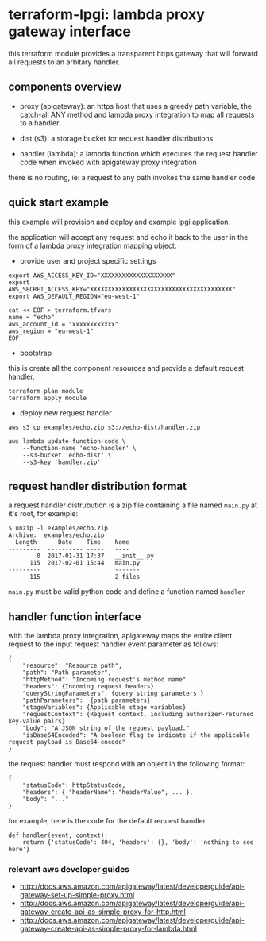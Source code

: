 # terraform-lpgi: lambda proxy gateway interface

this terraform module provides a transparent https gateway that will forward
all requests to an arbitary handler.

## components overview

* proxy (apigateway): an https host that uses a greedy path variable, the
  catch-all ANY method and lambda proxy integration to map all requests to a
  handler

* dist (s3): a storage bucket for request handler distributions

* handler (lambda): a lambda function which executes the request handler code
  when invoked with apigateway proxy integration

there is no routing, ie: a request to any path invokes the same handler code

## quick start example

this example will provision and deploy and example lpgi application.

the application will accept any request and echo it back to the user in the
form of a lambda proxy integration mapping object.

* provide user and project specific settings

```
export AWS_ACCESS_KEY_ID="XXXXXXXXXXXXXXXXXXXX"
export AWS_SECRET_ACCESS_KEY="XXXXXXXXXXXXXXXXXXXXXXXXXXXXXXXXXXXXXXXX"
export AWS_DEFAULT_REGION="eu-west-1"

cat << EOF > terraform.tfvars
name = "echo"
aws_account_id = "xxxxxxxxxxxx"
aws_region = "eu-west-1"
EOF
```

* bootstrap

this is create all the component resources and provide a default request
handler.

```
terraform plan module
terraform apply module
```

* deploy new request handler

```
aws s3 cp examples/echo.zip s3://echo-dist/handler.zip

aws lambda update-function-code \
	--function-name 'echo-handler' \
	--s3-bucket 'echo-dist' \
	--s3-key 'handler.zip'
```

## request handler distribution format

a request handler distrubution is a zip file containing a file named `main.py`
at it's root, for example:

```
$ unzip -l examples/echo.zip
Archive:  examples/echo.zip
  Length      Date    Time    Name
---------  ---------- -----   ----
        0  2017-01-31 17:37   __init__.py
      115  2017-02-01 15:44   main.py
---------                     -------
      115                     2 files
```

`main.py` must be valid python code and define a function named `handler`

## handler function interface

with the lambda proxy integration, apigateway maps the entire client request to
the input request handler event parameter as follows:

```
{
	"resource": "Resource path",
	"path": "Path parameter",
	"httpMethod": "Incoming request's method name"
	"headers": {Incoming request headers}
	"queryStringParameters": {query string parameters }
	"pathParameters":  {path parameters}
	"stageVariables": {Applicable stage variables}
	"requestContext": {Request context, including authorizer-returned key-value pairs}
	"body": "A JSON string of the request payload."
	"isBase64Encoded": "A boolean flag to indicate if the applicable request payload is Base64-encode"
}

```

the request handler must respond with an object in the following format:

```
{
	"statusCode": httpStatusCode,
	"headers": { "headerName": "headerValue", ... },
	"body": "..."
}
```

for example, here is the code for the default request handler

```
def handler(event, context):
    return {'statusCode': 404, 'headers': {}, 'body': 'nothing to see here'}
```

### relevant aws developer guides

* http://docs.aws.amazon.com/apigateway/latest/developerguide/api-gateway-set-up-simple-proxy.html
* http://docs.aws.amazon.com/apigateway/latest/developerguide/api-gateway-create-api-as-simple-proxy-for-http.html
* http://docs.aws.amazon.com/apigateway/latest/developerguide/api-gateway-create-api-as-simple-proxy-for-lambda.html
